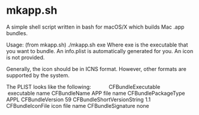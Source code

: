 # mkapp.sh
A simple shell script written in bash for macOS/X which builds Mac .app bundles.

Usage: (from mkapp.sh)
./mkapp.sh exe
Where exe is the executable that you want to bundle.
An info.plist is automatically generated for you.
An icon is not provided. 

Generally, the icon should be in ICNS format. However, other formats are supported by the system.

The PLIST looks like the following:
    <?xml version="1.0" encoding="UTF-8"?>
    <!DOCTYPE plist SYSTEM "file://localhost/System/Library/DTDs/PropertyList.dtd">
    <plist version="1.0">
    <dict>
            <key>CFBundleExecutable</key>
            <string>executable name</string>
            <key>CFBundleName</key>
            <string>APP file name</string>
            <key>CFBundlePackageType</key>
            <string>APPL</string>
            <key>CFBundleVersion</key>
            <string>59</string>
            <key>CFBundleShortVersionString</key>
            <string>1.1</string>
            <key>CFBundleIconFile</key>
            <string>icon file name</string>
            <key>CFBundleSignature</key>
            <string>none</string>
    </dict>
    </plist>
